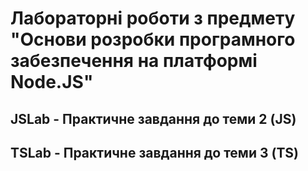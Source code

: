 # Лабораторні роботи з предмету "Основи розробки програмного забезпечення на платформі Node.JS"
## JSLab - Практичне завдання до теми 2 (JS)
## TSLab - Практичне завдання до теми 3 (TS)